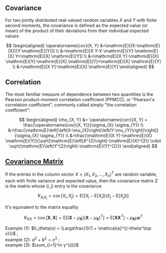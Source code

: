 
## Covariance
For two jointly distributed real-valued random variables $X$ and $Y$ with finite second moments, the covariance is defined as the expected value (or mean) of the product of their deviations from their individual expected values:

$$ \begin{aligned}
\operatorname{cov}(X, Y) &=\mathrm{E}[(X-\mathrm{E}[X])(Y-\mathrm{E}[Y])] \\
&=\mathrm{E}[X Y-X \mathrm{E}[Y]-\mathrm{E}[X] Y+\mathrm{E}[X] \mathrm{E}[Y]] \\
&=\mathrm{E}[X Y]-\mathrm{E}[X] \mathrm{E}[Y]-\mathrm{E}[X] \mathrm{E}[Y]+\mathrm{E}[X] \mathrm{E}[Y] \\
&=\mathrm{E}[X Y]-\mathrm{E}[X] \mathrm{E}[Y]
\end{aligned} $$

## Correlation
The most familiar measure of dependence between two quantities is the Pearson product-moment correlation coefficient (PPMCC), or "Pearson's correlation coefficient", commonly called simply "the correlation coefficient":

$$ \begin{aligned}
\rho_{X, Y} &= \operatorname{corr}(X, Y) = \frac{\operatorname{cov}(X, Y)}{\sigma_{X} \sigma_{Y}} \\
&=\frac{\mathrm{E}\left[\left(X-\mu_{X}\right)\left(Y-\mu_{Y}\right)\right]}{\sigma_{X} \sigma_{Y}} \\
&=\frac{\mathrm{E}(X Y)-\mathrm{E}(X) \mathrm{E}(Y)}{\sqrt{\mathrm{E}\left(X^{2}\right)-\mathrm{E}(X)^{2}} \cdot \sqrt{\mathrm{E}\left(Y^{2}\right)-\mathrm{E}(Y)^{2}}} 
\end{aligned} $$

## [Covariance Matrix](https://en.wikipedia.org/wiki/Covariance_matrix)
If the entries in the column vector $X=\left( X_1, X_2, ..., X_n \right)^T$ are random variable, each with finite variance and expected value, then the covariance matrix $\Sigma$ is the matrix whose $(i,j)$ entry is the covariance  

$$ \mathrm{K}_{X_{i} X_{j}}=\operatorname{cov}\left[X_{i}, X_{j}\right]=\mathrm{E}\left[\left(X_{i}-\mathrm{E}\left[X_{i}\right]\right)\left(X_{j}-\mathrm{E}\left[X_{j}\right]\right)\right] $$  

It's equivalent to the matrix equality  

$$\mathrm{K}_{\mathrm{XX}}=\operatorname{cov}[\mathbf{X}, \mathbf{X}]=\mathrm{E}\left[\left(\mathbf{X}-\mu_{\mathbf{X}}\right)\left(\mathbf{X}-\mu_{\mathbf{X}}\right)^{\mathrm{T}}\right]=\mathrm{E}\left[\mathbf{X} \mathbf{X}^{T}\right]-\mu_{\mathbf{X}} \mu \mathbf{x}^{T}$$  

Example (1): $h_\theta(x) = \Large\frac{1}{1 + \mathcal{e}^{(-\theta^\top x)}}$ ;  
example (2): $a^2 + b^2 = c^2$ ;  
example (3): $\sum_{i=1}^m y^{(i)}$  